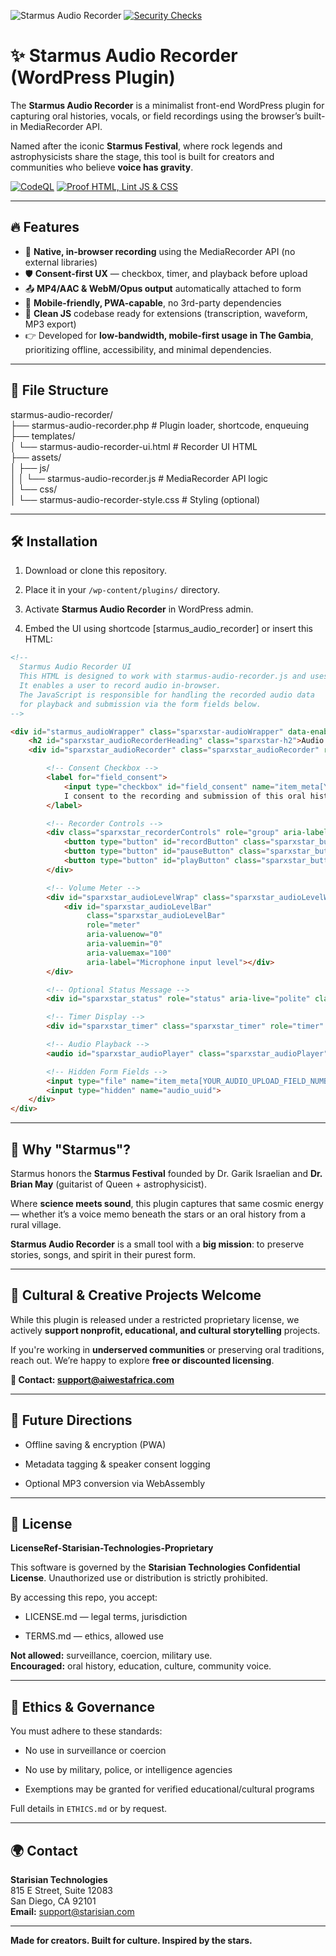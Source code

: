 ![Starmus Audio Recorder](https://github.com/user-attachments/assets/c51b26bb-f95f-4d8c-9340-dacdacca5d4f)
[![Security Checks](https://github.com/Starisian-Technologies/starmus-audio-recorder/actions/workflows/security.yml/badge.svg)](https://github.com/Starisian-Technologies/starmus-audio-recorder/actions/workflows/security.yml)

# **✨ Starmus Audio Recorder (WordPress Plugin)**

The **Starmus Audio Recorder** is a minimalist front-end WordPress plugin for capturing oral histories, vocals, or field recordings using the browser’s built-in MediaRecorder API.

Named after the iconic **Starmus Festival**, where rock legends and astrophysicists share the stage, this tool is built for creators and communities who believe **voice has gravity**.

[![CodeQL](https://github.com/Starisian-Technologies/starmus-audio-recorder/actions/workflows/github-code-scanning/codeql/badge.svg)](https://github.com/Starisian-Technologies/starmus-audio-recorder/actions/workflows/github-code-scanning/codeql) [![Proof HTML, Lint JS & CSS](https://github.com/Starisian-Technologies/starmus-audio-recorder/actions/workflows/proof-html-js-css.yml/badge.svg)](https://github.com/Starisian-Technologies/starmus-audio-recorder/actions/workflows/proof-html-js-css.yml)

---

## **🔥 Features**

* 🎤 **Native, in-browser recording** using the MediaRecorder API (no external libraries)
* 🛡️ **Consent-first UX** — checkbox, timer, and playback before upload
* 📤 **MP4/AAC & WebM/Opus output** automatically attached to form
* 📱 **Mobile-friendly, PWA-capable**, no 3rd-party dependencies
* 🧠 **Clean JS** codebase ready for extensions (transcription, waveform, MP3 export)
* 👉 Developed for **low-bandwidth, mobile-first usage in The Gambia**, prioritizing offline, accessibility, and minimal dependencies.

---

## **📂 File Structure**

starmus-audio-recorder/  
├── starmus-audio-recorder.php         \# Plugin loader, shortcode, enqueuing  
├── templates/  
│   └── starmus-audio-recorder-ui.html \# Recorder UI HTML  
├── assets/  
│   ├── js/  
│   │   └── starmus-audio-recorder.js  \# MediaRecorder API logic  
│   └── css/  
│       └── starmus-audio-recorder-style.css \# Styling (optional)

---

## **🛠️ Installation**

1. Download or clone this repository.

2. Place it in your `/wp-content/plugins/` directory.

3. Activate **Starmus Audio Recorder** in WordPress admin.

4. Embed the UI using shortcode [starmus_audio_recorder] or insert this HTML:

```html
<!--
  Starmus Audio Recorder UI
  This HTML is designed to work with starmus-audio-recorder.js and uses the native MediaRecorder API.
  It enables a user to record audio in-browser.
  The JavaScript is responsible for handling the recorded audio data
  for playback and submission via the form fields below.
-->

<div id="starmus_audioWrapper" class="sparxstar-audioWrapper" data-enabled-recorder>
    <h2 id="sparxstar_audioRecorderHeading" class="sparxstar-h2">Audio Recorder</h2>
    <div id="sparxstar_audioRecorder" class="sparxstar_audioRecorder" role="region" aria-labelledby="sparxstar_audioRecorderHeading">

        <!-- Consent Checkbox -->
        <label for="field_consent">
            <input type="checkbox" id="field_consent" name="item_meta[YOUR_CONSENT_FIELD_NUMBER]" value="1" required>
            I consent to the recording and submission of this oral history.
        </label>

        <!-- Recorder Controls -->
        <div class="sparxstar_recorderControls" role="group" aria-label="Recording controls">
            <button type="button" id="recordButton" class="sparxstar_button">Record</button>
            <button type="button" id="pauseButton" class="sparxstar_button" disabled>Pause</button>
            <button type="button" id="playButton" class="sparxstar_button" disabled>Play</button>
        </div>

        <!-- Volume Meter -->
        <div id="sparxstar_audioLevelWrap" class="sparxstar_audioLevelWrap" aria-hidden="true">
            <div id="sparxstar_audioLevelBar"
                 class="sparxstar_audioLevelBar"
                 role="meter"
                 aria-valuenow="0"
                 aria-valuemin="0"
                 aria-valuemax="100"
                 aria-label="Microphone input level"></div>
        </div>

        <!-- Optional Status Message -->
        <div id="sparxstar_status" role="status" aria-live="polite" class="visually-hidden"></div>

        <!-- Timer Display -->
        <div id="sparxstar_timer" class="sparxstar_timer" role="timer" aria-live="polite">00:00</div>

        <!-- Audio Playback -->
        <audio id="sparxstar_audioPlayer" class="sparxstar_audioPlayer" controls aria-label="Recorded audio preview"></audio>

        <!-- Hidden Form Fields -->
        <input type="file" name="item_meta[YOUR_AUDIO_UPLOAD_FIELD_NUMBER]" accept="audio/*" style="display:none;">
        <input type="hidden" name="audio_uuid">
    </div>
</div>
```
---

## **🚀 Why "Starmus"?**

Starmus honors the **Starmus Festival** founded by Dr. Garik Israelian and **Dr. Brian May** (guitarist of Queen \+ astrophysicist).

Where **science meets sound**, this plugin captures that same cosmic energy — whether it’s a voice memo beneath the stars or an oral history from a rural village.

**Starmus Audio Recorder** is a small tool with a **big mission**: to preserve stories, songs, and spirit in their purest form.

---

## **🤝 Cultural & Creative Projects Welcome**

While this plugin is released under a restricted proprietary license, we actively **support nonprofit, educational, and cultural storytelling** projects.

If you're working in **underserved communities** or preserving oral traditions, reach out. We’re happy to explore **free or discounted licensing**.

**📧 Contact: support@aiwestafrica.com**

---

## **🔮 Future Directions**

* Offline saving & encryption (PWA)

* Metadata tagging & speaker consent logging

* Optional MP3 conversion via WebAssembly

---

## **📄 License**

**LicenseRef-Starisian-Technologies-Proprietary**

This software is governed by the **Starisian Technologies Confidential License**. Unauthorized use or distribution is strictly prohibited.

By accessing this repo, you accept:

* LICENSE.md — legal terms, jurisdiction

* TERMS.md — ethics, allowed use

**Not allowed:** surveillance, coercion, military use.  
 **Encouraged:** oral history, education, culture, community voice.

---

## **📰 Ethics & Governance**

You must adhere to these standards:

* No use in surveillance or coercion

* No use by military, police, or intelligence agencies

* Exemptions may be granted for verified educational/cultural programs

Full details in `ETHICS.md` or by request.

---

## **🌍 Contact**

**Starisian Technologies**  
 815 E Street, Suite 12083  
 San Diego, CA 92101  
 **Email:** support@starisian.com

---

**Made for creators. Built for culture. Inspired by the stars.**

